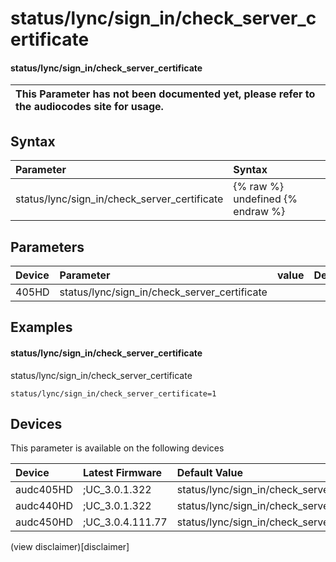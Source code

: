﻿---
description: status/lync/sign_in/check_server_certificate
search: false
---

# status/lync/sign_in/check_server_certificate

#### status/lync/sign_in/check_server_certificate


| This Parameter has not been documented yet, please refer to the audiocodes site for usage.  |
| :--- |

## Syntax
| Parameter | Syntax |
| :--- | :--- |
|status/lync/sign_in/check_server_certificate | {% raw %} undefined {% endraw %} |

## Parameters
|Device|Parameter|value|Description|
|:---|:---|:---|:---|
| 405HD | status/lync/sign_in/check_server_certificate |  |  |

## Examples
#### status/lync/sign_in/check_server_certificate

status/lync/sign_in/check_server_certificate

```
status/lync/sign_in/check_server_certificate=1
```

## Devices
This parameter is available on the following devices

| Device | Latest Firmware | Default Value |
|:---|:---|:---|
| audc405HD | ;UC_3.0.1.322 | status/lync/sign_in/check_server_certificate=1 
| audc440HD | ;UC_3.0.1.322 | status/lync/sign_in/check_server_certificate=1 
| audc450HD | ;UC_3.0.4.111.77 | status/lync/sign_in/check_server_certificate=1 

(view disclaimer)[disclaimer]
